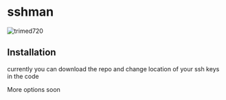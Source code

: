 # sshman

![trimed720](https://github.com/user-attachments/assets/7e072e4a-1b7e-459f-8a79-0f1593c54d61)


## Installation 
currently you can download the repo and change location of your ssh keys in the code 

More options soon
